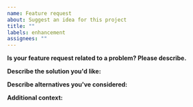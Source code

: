 ```yaml
---
name: Feature request
about: Suggest an idea for this project
title: ""
labels: enhancement
assignees: ""
---
```


<!-- Please search existing issues for potential duplicates before filing yours:
https://github.com/vickylance/gdredis/issues?q=is%3Aissue
-->

**Is your feature request related to a problem? Please describe.**

<!-- A clear and concise description of what the problem is. -->

**Describe the solution you'd like:**

<!-- A clear and concise description of what you want to happen. -->

**Describe alternatives you've considered:**

<!-- A clear and concise description of any alternative solutions or features you've considered. -->

**Additional context:**

<!-- Add any other context or screenshots about the feature request here. -->
